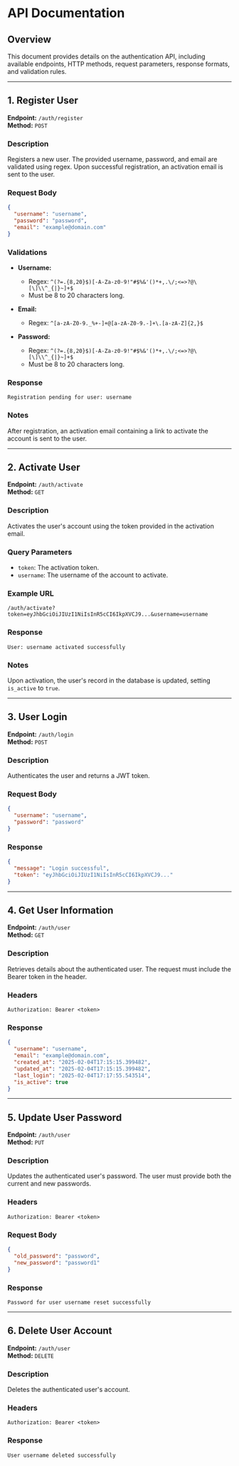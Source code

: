 # API Documentation

## Overview

This document provides details on the authentication API, including available endpoints, HTTP methods, request parameters, response formats, and validation rules.

---

## 1. Register User

**Endpoint:** `/auth/register`\
**Method:** `POST`

### Description

Registers a new user. The provided username, password, and email are validated using regex. Upon successful registration, an activation email is sent to the user.

### Request Body

```json
{
  "username": "username",
  "password": "password",
  "email": "example@domain.com"
}
```

### Validations

- **Username:**

  - Regex: `^(?=.{8,20}$)[-A-Za-z0-9!"#$%&'()*+,.\/;<=>?@\[\]\\^_{|}~]+$`
  - Must be 8 to 20 characters long.

- **Email:**

  - Regex: `^[a-zA-Z0-9._%+-]+@[a-zA-Z0-9.-]+\.[a-zA-Z]{2,}$`

- **Password:**

  - Regex: `^(?=.{8,20}$)[-A-Za-z0-9!"#$%&'()*+,.\/;<=>?@\[\]\\^_{|}~]+$`
  - Must be 8 to 20 characters long.

### Response

```
Registration pending for user: username
```

### Notes

After registration, an activation email containing a link to activate the account is sent to the user.

---

## 2. Activate User

**Endpoint:** `/auth/activate`\
**Method:** `GET`

### Description

Activates the user's account using the token provided in the activation email.

### Query Parameters

- `token`: The activation token.
- `username`: The username of the account to activate.

### Example URL

```
/auth/activate?token=eyJhbGciOiJIUzI1NiIsInR5cCI6IkpXVCJ9...&username=username
```

### Response

```
User: username activated successfully
```

### Notes

Upon activation, the user's record in the database is updated, setting `is_active` to `true`.

---

## 3. User Login

**Endpoint:** `/auth/login`\
**Method:** `POST`

### Description

Authenticates the user and returns a JWT token.

### Request Body

```json
{
  "username": "username",
  "password": "password"
}
```

### Response

```json
{
  "message": "Login successful",
  "token": "eyJhbGciOiJIUzI1NiIsInR5cCI6IkpXVCJ9..."
}
```

---

## 4. Get User Information

**Endpoint:** `/auth/user`\
**Method:** `GET`

### Description

Retrieves details about the authenticated user. The request must include the Bearer token in the header.

### Headers

```
Authorization: Bearer <token>
```

### Response

```json
{
  "username": "username",
  "email": "example@domain.com",
  "created_at": "2025-02-04T17:15:15.399482",
  "updated_at": "2025-02-04T17:15:15.399482",
  "last_login": "2025-02-04T17:17:55.543514",
  "is_active": true
}
```

---

## 5. Update User Password

**Endpoint:** `/auth/user`\
**Method:** `PUT`

### Description

Updates the authenticated user's password. The user must provide both the current and new passwords.

### Headers

```
Authorization: Bearer <token>
```

### Request Body

```json
{
  "old_password": "password",
  "new_password": "password1"
}
```

### Response

```
Password for user username reset successfully
```

---

## 6. Delete User Account

**Endpoint:** `/auth/user`\
**Method:** `DELETE`

### Description

Deletes the authenticated user's account.

### Headers

```
Authorization: Bearer <token>
```

### Response

```
User username deleted successfully
```
